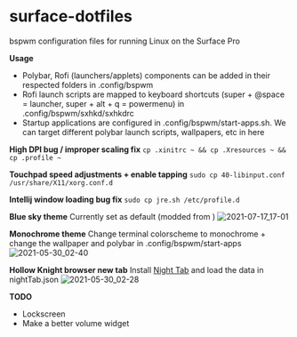 # surface-dotfiles

bspwm configuration files for running Linux on the Surface Pro

**Usage**
- Polybar, Rofi (launchers/applets) components can be added in their respected folders in .config/bspwm
- Rofi launch scripts are mapped to keyboard shortcuts (super + @space = launcher, super + alt + q = powermenu) in .config/bspwm/sxhkd/sxhkdrc
- Startup applications are configured in .config/bspwm/start-apps.sh. We can target different polybar launch scripts, wallpapers, etc in here

**High DPI bug / improper scaling fix**
`cp .xinitrc ~ && cp .Xresources ~ && cp .profile ~`

**Touchpad speed adjustments + enable tapping**
`sudo cp 40-libinput.conf /usr/share/X11/xorg.conf.d`

**Intellij window loading bug fix**
`sudo cp jre.sh /etc/profile.d`

**Blue sky theme**
Currently set as default (modded from )
![2021-07-17_17-01](https://user-images.githubusercontent.com/46363213/126051883-0ee057f1-5d6b-4403-9e30-b81c1f5d02fb.png)

**Monochrome theme**
Change terminal colorscheme to monochrome + change the wallpaper and polybar in .config/bspwm/start-apps
![2021-05-30_02-40](https://user-images.githubusercontent.com/46363213/120099467-73a7e880-c0f0-11eb-9707-e752329ad454.png)

**Hollow Knight browser new tab**
Install <a href="https://chrome.google.com/webstore/detail/nighttab/hdpcadigjkbcpnlcpbcohpafiaefanki?hl=en-GB">Night Tab</a> and load the data in nightTab.json
![2021-05-30_02-28](https://user-images.githubusercontent.com/46363213/120099182-0d6e9600-c0ef-11eb-9ac0-b312c3dfbeb7.png)

**TODO**
- Lockscreen
- Make a better volume widget
